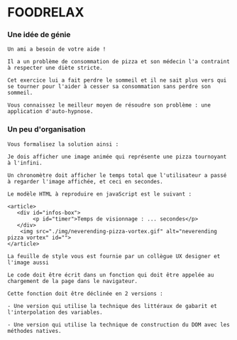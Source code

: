 # **FOODRELAX**
### **Une idée de génie**

    Un ami a besoin de votre aide ! 

    Il a un problème de consommation de pizza et son médecin l'a contraint à respecter une diète stricte.

    Cet exercice lui a fait perdre le sommeil et il ne sait plus vers qui se tourner pour l'aider à cesser sa consommation sans perdre son sommeil.

    Vous connaissez le meilleur moyen de résoudre son problème : une application d'auto-hypnose.


### **Un peu d'organisation**

    Vous formalisez la solution ainsi :
    
    Je dois afficher une image animée qui représente une pizza tournoyant à l'infini. 

    Un chronomètre doit afficher le temps total que l'utilisateur a passé à regarder l'image affichée, et ceci en secondes.

    Le modèle HTML à reproduire en javaScript est le suivant : 

    <article>
       <div id="infos-box">
            <p id="timer">Temps de visionnage : ... secondes</p>
       </div>
        <img src="./img/neverending-pizza-vortex.gif" alt="neverending pizza vortex" id="">
    </article>

    La feuille de style vous est fournie par un collègue UX designer et l'image aussi

    Le code doit être écrit dans un fonction qui doit être appelée au chargement de la page dans le navigateur.

    Cette fonction doit être déclinée en 2 versions : 

    - Une version qui utilise la technique des littéraux de gabarit et l'interpolation des variables.

    - Une version qui utilise la technique de construction du DOM avec les méthodes natives.



    

    

